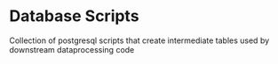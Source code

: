 # Database Scripts

Collection of postgresql scripts that create intermediate tables used by downstream dataprocessing code
